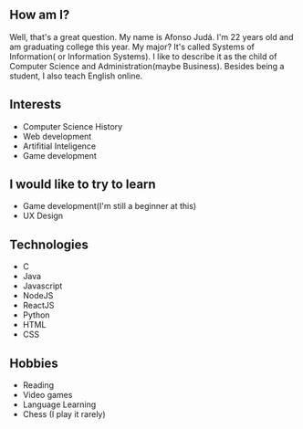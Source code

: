 <h2>How am I?</h2>
<p>
  Well, that's a great question. My name is Afonso Judá. I'm 22 years old and am graduating college this year. My major? It's called Systems of Information( or Information Systems). I like to describe it as the child of Computer Science and Administration(maybe Business). Besides being a student, I also teach English online.
</p>
<h2>Interests</h2>
<ul>
  <li>Computer Science History</li>
  <li>Web development</li>
  <li>Artifitial Inteligence</li>
  <li>Game development</li>
</ul>
<h2>I would like to try to learn</h2>
<ul>
  <li>Game development(I'm still a beginner at this)</li>
  <li>UX Design</li>
</ul>
<h2>Technologies</h2>
<ul>
  <li>C</li>
  <li>Java</li>
  <li>Javascript</li>
  <li>NodeJS</li>
  <li>ReactJS</li>
  <li>Python</li>
  <li>HTML</li>
  <li>CSS</li>
</ul>
<h2>Hobbies</h2>
<ul>
  <li>Reading</li>
  <li>Video games</li>
  <li>Language Learning</li>
  <li>Chess (I play it rarely)</li>
</ul>

<!---
AfonsoJuda94/AfonsoJuda94 is a ✨ special ✨ repository because its `README.md` (this file) appears on your GitHub profile.
You can click the Preview link to take a look at your changes.
--->
